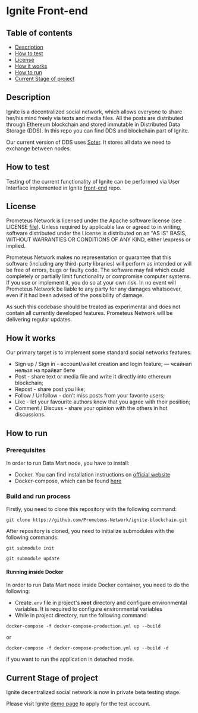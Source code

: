 # Ignite Front-end

## Table of contents

- [Description](#description)
- [How to test](#how-to-test)
- [License](#license)
- [How it works](#how-it-works)
- [How to run](#how-to-run)
- [Current Stage of project](#current-stage-of-project)

## Description

Ignite is a decentralized social network, which allows everyone to share her/his mind freely via texts and media files. All the posts are distributed through Ethereum blockchain and stored immutable in Distributed Data Storage (DDS). In this repo you can find DDS and blockchain part of Ignite.

Our current version of DDS uses [Soter](https://gitlab.com/btfs_ignite). It stores all data we need to exchange between nodes. 

## How to test

Testing of the current functionality of Ignite can be performed via User Interface implemented in Ignite [front-end](https://github.com/Prometeus-Network/ignite-front-end) repo.

## License

Prometeus Network is licensed under the Apache software license (see LICENSE [file](https://github.com/Prometeus-Network/prometeus/blob/master/LICENSE)). Unless required by applicable law or agreed to in writing, software distributed under the License is distributed on an "AS IS" BASIS, WITHOUT WARRANTIES OR CONDITIONS OF ANY KIND, either \express or implied.

Prometeus Network makes no representation or guarantee that this software (including any third-party libraries) will perform as intended or will be free of errors, bugs or faulty code. The software may fail which could completely or partially limit functionality or compromise computer systems. If you use or implement it, you do so at your own risk. In no event will Prometeus Network be liable to any party for any damages whatsoever, even if it had been advised of the possibility of damage.

As such this codebase should be treated as experimental and does not contain all currently developed features. Prometeus Network will be delivering regular updates.

## How it works

Our primary target is to implement some standard social networks features:

- Sign up / Sign in - account/wallet creation and login feature; — чсайнап нельзя на прайват бете
- Post - share text or media file and write it directly into ethereum blockchain;
- Repost - share post you like;
- Follow / Unfollow - don’t miss posts from your favorite users;
- Like - let your favourite authors know that you agree with their position;
- Comment / Discuss - share your opinion with the others in hot discussions.

## How to run

### Prerequisites

In order to run Data Mart node, you have to install:
- Docker. You can find installation instructions on [official website](https://docs.docker.com/install/)
- Docker-compose, which can be found [here](https://docs.docker.com/compose/install/)

### Build and run process

Firstly, you need to clone this repository with the following command:

```git clone https://github.com/Prometeus-Network/ignite-blockchain.git```

After repository is cloned, you need to initialize submodules with the following commands:

```git submodule init```

```git submodule update```

#### Running inside Docker

In order to run Data Mart node inside Docker container, you need to do the following:

- Create`.env` file in project's **root** directory and configure environmental variables. It is required to configure environmental variables 
- While in project directory, run the following command:

```docker-compose -f docker-compose-production.yml up --build```

or

```docker-compose -f docker-compose-production.yml up --build -d``` 

if you want to run the application in detached mode.

## Current Stage of project

Ignite decentralized social network is now in  private beta testing stage. 

Please visit Ignite [demo page](http://beta.ignite.so/) to apply for the test account.
